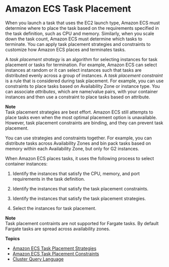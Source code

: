 # Amazon ECS Task Placement<a name="task-placement"></a>

When you launch a task that uses the EC2 launch type, Amazon ECS must determine where to place the task based on the requirements specified in the task definition, such as CPU and memory\. Similarly, when you scale down the task count, Amazon ECS must determine which tasks to terminate\. You can apply task placement strategies and constraints to customize how Amazon ECS places and terminates tasks\.

A *task placement strategy* is an algorithm for selecting instances for task placement or tasks for termination\. For example, Amazon ECS can select instances at random or it can select instances such that tasks are distributed evenly across a group of instances\. A *task placement constraint* is a rule that is considered during task placement\. For example, you can use constraints to place tasks based on Availability Zone or instance type\. You can associate *attributes*, which are name/value pairs, with your container instances and then use a constraint to place tasks based on attribute\.

**Note**  
Task placement strategies are best effort\. Amazon ECS still attempts to place tasks even when the most optimal placement option is unavailable\. However, task placement constraints are binding, and they can prevent task placement\. 

You can use strategies and constraints together\. For example, you can distribute tasks across Availability Zones and bin pack tasks based on memory within each Availability Zone, but only for G2 instances\.

When Amazon ECS places tasks, it uses the following process to select container instances:

1. Identify the instances that satisfy the CPU, memory, and port requirements in the task definition\.

1. Identify the instances that satisfy the task placement constraints\.

1. Identify the instances that satisfy the task placement strategies\.

1. Select the instances for task placement\.

**Note**  
Task placement contraints are not supported for Fargate tasks\. By default Fargate tasks are spread across availability zones\.

**Topics**
+ [Amazon ECS Task Placement Strategies](task-placement-strategies.md)
+ [Amazon ECS Task Placement Constraints](task-placement-constraints.md)
+ [Cluster Query Language](cluster-query-language.md)